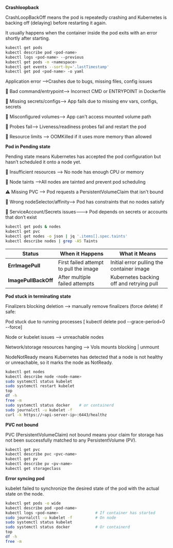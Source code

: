 **Crashloopback**

CrashLoopBackOff means the pod is repeatedly crashing and Kubernetes is backing off (delaying) before restarting it again.

It usually happens when the container inside the pod exits with an error shortly after starting.

```bash
kubectl get pods
kubectl describe pod <pod-name>
kubectl logs <pod-name> --previous
kubectl get pods -n <namespace>
kubectl get events --sort-by='.lastTimestamp'
kubectl get pod <pod-name> -o yaml
```
 Application error -->Crashes due to bugs, missing files, config issues
 
🔢 Bad command/entrypoint-->	Incorrect CMD or ENTRYPOINT in Dockerfile

🔐 Missing secrets/configs-->	App fails due to missing env vars, configs, secrets

📄 Misconfigured volumes-->	App can't access mounted volume path

🛑 Probes fail-->	Liveness/readiness probes fail and restart the pod

🧵 Resource limits -->	OOMKilled if it uses more memory than allowed

**Pod in Pending state**

Pending state means Kubernetes has accepted the pod configuration but hasn’t scheduled it onto a node yet.

🧠 Insufficient resources -->	No node has enough CPU or memory

🛑 Node taints	-->All nodes are tainted and prevent pod scheduling

⚠️ Missing PVC	--> Pod requests a PersistentVolumeClaim that isn't bound

🚫 Wrong nodeSelector/affinity-->	Pod has constraints that no nodes satisfy

🔐 ServiceAccount/Secrets issues--->	Pod depends on secrets or accounts that don’t exist

```bash
kubectl get pods & nodes
kubectl get pvc
kubectl get nodes -o json | jq '.items[].spec.taints'
kubectl describe nodes | grep -A5 Taints
```

| Status               | When it Happens                        | What it Means                             |
| -------------------- | -------------------------------------- | ----------------------------------------- |
| **ErrImagePull**     | First failed attempt to pull the image | Initial error pulling the container image |
| **ImagePullBackOff** | After multiple failed attempts         | Kubernetes backing off and retrying pull  |

**Pod stuck in terminating state**

Finalizers blocking deletion  --> manually remove finalizers (force delete) if safe:

Pod stuck due to running processes  [ kubectl delete pod <pod-name> --grace-period=0 --force]

Node or kubelet issues --> unreachable nodes

Network/storage resources hanging --> Vols mounts blocking | unmount 


NodeNotReady means Kubernetes has detected that a node is not healthy or unreachable, 
so it marks the node as NotReady.
```bash
kubectl get nodes
kubectl describe node <node-name>
sudo systemctl status kubelet
sudo systemctl restart kubelet
top
df -h
free -m
sudo systemctl status docker    # or containerd
sudo journalctl -u kubelet -f
curl -k https://<api-server-ip>:6443/healthz
```

**PVC not bound**

PVC (PersistentVolumeClaim) not bound means your claim for storage has not been successfully matched to any PersistentVolume (PV).

```bash
kubectl get pvc
kubectl describe pvc <pvc-name>
kubectl get pv
kubectl describe pv <pv-name>
kubectl get storageclass
```
**Error syncing pod**

kubelet failed to synchronize the desired state of the pod with the actual state on the node.

```bash
kubectl get pods -o wide
kubectl describe pod <pod-name>
kubectl logs <pod-name>                # If container has started
sudo journalctl -u kubelet -f          # On node
sudo systemctl status kubelet
sudo systemctl status docker           # Or containerd
top
df -h
free -m
```







